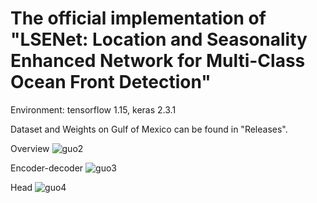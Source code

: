 # The official implementation of "LSENet: Location and Seasonality Enhanced Network for Multi-Class Ocean Front Detection"
Environment: tensorflow 1.15, keras 2.3.1

Dataset and Weights on Gulf of Mexico can be found in "Releases".



Overview
![guo2](https://user-images.githubusercontent.com/55483751/143551767-2e60b8d5-b349-494c-9f38-44fd8043621c.png)

Encoder-decoder
![guo3](https://user-images.githubusercontent.com/55483751/143551778-ade29ad6-aadc-4982-8d51-750d690c77a5.png)

Head
![guo4](https://user-images.githubusercontent.com/55483751/143551784-0413b1b0-610d-49ce-9a5b-894e6666db52.png)
